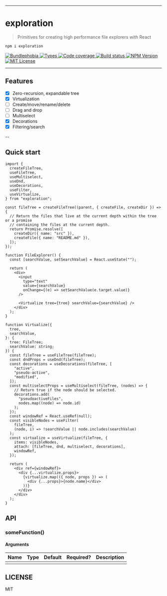 <hr/>

# exploration

> Primitives for creating high performance file explorers with React

```sh
npm i exploration
```

<p>
  <a href="https://bundlephobia.com/result?p=exploration">
    <img alt="Bundlephobia" src="https://img.shields.io/bundlephobia/minzip/exploration?style=for-the-badge&labelColor=24292e">
  </a>
  <a aria-label="Types" href="https://www.npmjs.com/package/exploration">
    <img alt="Types" src="https://img.shields.io/npm/types/exploration?style=for-the-badge&labelColor=24292e">
  </a>
  <a aria-label="Code coverage report" href="https://codecov.io/gh/jaredLunde/exploration">
    <img alt="Code coverage" src="https://img.shields.io/codecov/c/gh/jaredLunde/exploration?style=for-the-badge&labelColor=24292e">
  </a>
  <a aria-label="Build status" href="https://github.com/jaredLunde/exploration/actions/workflows/release.yml">
    <img alt="Build status" src="https://img.shields.io/github/workflow/status/jaredLunde/exploration/release/main?style=for-the-badge&labelColor=24292e">
  </a>
  <a aria-label="NPM version" href="https://www.npmjs.com/package/exploration">
    <img alt="NPM Version" src="https://img.shields.io/npm/v/exploration?style=for-the-badge&labelColor=24292e">
  </a>
  <a aria-label="License" href="https://jaredlunde.mit-license.org/">
    <img alt="MIT License" src="https://img.shields.io/npm/l/exploration?style=for-the-badge&labelColor=24292e">
  </a>
</p>

---

## Features

- [x] Zero-recursion, expandable tree
- [x] Virtualization
- [ ] Create/move/rename/delete
- [ ] Drag and drop
- [ ] Multiselect
- [x] Decorations
- [x] Filtering/search

--

## Quick start

```tsx
import {
  createFileTree,
  useFileTree,
  useMultiselect,
  useDnd,
  useDecorations,
  useFilter,
  useVirtualize,
} from "exploration";

const fileTree = createFileTree((parent, { createFile, createDir }) => {
  // Return the files that live at the current depth within the tree or a promise
  // containing the files at the current depth.
  return Promise.resolve([
    createDir({ name: "src" }),
    createFile({ name: "README.md" }),
  ]);
});

function FileExplorer() {
  const [searchValue, setSearchValue] = React.useState("");

  return (
    <div>
      <input
        type="text"
        value={searchValue}
        onChange={(e) => setSearchValue(e.target.value)}
      />

      <Virtualize tree={tree} searchValue={searchValue} />
    </div>
  );
}

function Virtualize({
  tree,
  searchValue,
}: {
  tree: FileTree;
  searchValue: string;
}) {
  const fileTree = useFileTree(fileTree);
  const dndProps = useDnd(fileTree);
  const decorations = useDecorations(fileTree, [
    "active",
    "pseudo-active",
    "modified",
  ]);
  const multiselectProps = useMultiselect(fileTree, (nodes) => {
    // Return true if the node should be selected.
    decorations.add(
      "pseudoactiveFiles",
      nodes.map((node) => node.id)
    );
  });
  const windowRef = React.useRef(null);
  const visibleNodes = useFilter(
    fileTree,
    (node, i) => !searchValue || node.includes(searchValue)
  );
  const virtualize = useVirtualize(fileTree, {
    items: visibleNodes,
    attach: [fileTree, dnd, multiselect, decorations],
    windowRef,
  });

  return (
    <div ref={windowRef}>
      <div {...virtualize.props}>
        {virtualize.map(({ node, props }) => (
          <div {...props}>{node.name}</div>
        ))}
      </div>
    </div>
  );
}
```

## API

### someFunction()

#### Arguments

| Name | Type | Default | Required? | Description |
| ---- | ---- | ------- | --------- | ----------- |
|      |      |         |           |             |

## LICENSE

MIT
